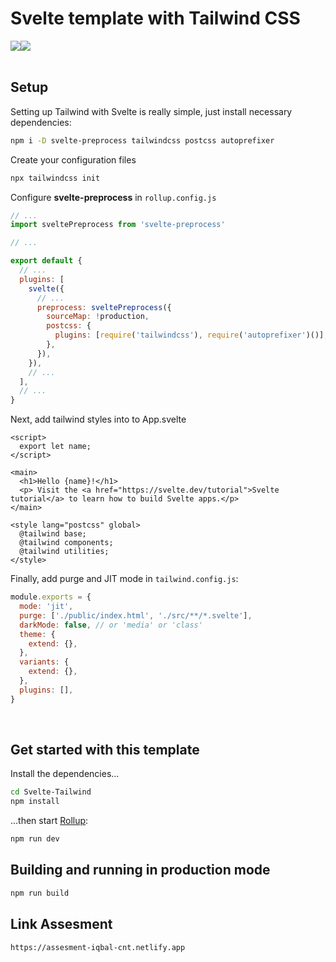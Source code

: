 # Svelte template with Tailwind CSS

<div style="display:flex">
  <img src="https://upload.wikimedia.org/wikipedia/commons/thumb/1/1b/Svelte_Logo.svg/199px-Svelte_Logo.svg.png" />
  <img src="https://seeklogo.com/images/T/tailwind-css-logo-5AD4175897-seeklogo.com.png" />
</div>

<br>

## Setup

Setting up Tailwind with Svelte is really simple, just install necessary dependencies:

```bash
npm i -D svelte-preprocess tailwindcss postcss autoprefixer
```

Create your configuration files

```bash
npx tailwindcss init
```

Configure **svelte-preprocess** in `rollup.config.js`

```js
// ...
import sveltePreprocess from 'svelte-preprocess'

// ...

export default {
  // ...
  plugins: [
    svelte({
      // ...
      preprocess: sveltePreprocess({
        sourceMap: !production,
        postcss: {
          plugins: [require('tailwindcss'), require('autoprefixer')()],
        },
      }),
    }),
    // ...
  ],
  // ...
}
```

Next, add tailwind styles into to App.svelte

```svelte
<script>
  export let name;
</script>

<main>
  <h1>Hello {name}!</h1>
  <p> Visit the <a href="https://svelte.dev/tutorial">Svelte tutorial</a> to learn how to build Svelte apps.</p>
</main>

<style lang="postcss" global>
  @tailwind base;
  @tailwind components;
  @tailwind utilities;
</style>
```

Finally, add purge and JIT mode in `tailwind.config.js`:

```js
module.exports = {
  mode: 'jit',
  purge: ['./public/index.html', './src/**/*.svelte'],
  darkMode: false, // or 'media' or 'class'
  theme: {
    extend: {},
  },
  variants: {
    extend: {},
  },
  plugins: [],
}
```

<br>

## Get started with this template

Install the dependencies...

```bash
cd Svelte-Tailwind
npm install
```

...then start [Rollup](https://rollupjs.org):

```bash
npm run dev
```

## Building and running in production mode

```bash
npm run build
```


## Link Assesment

```
https://assesment-iqbal-cnt.netlify.app
```